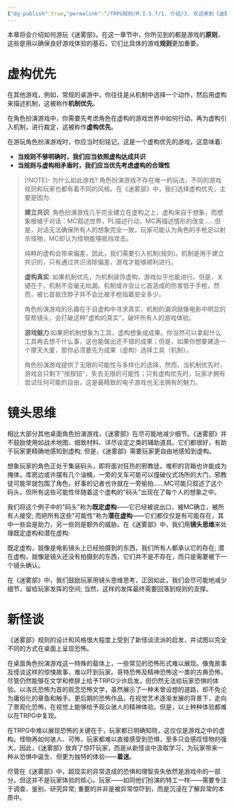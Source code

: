 ```yaml
---
{"dg-publish":true,"permalink":"/TRPG规则/M.I.S.T/1. 介绍/3. 欢迎来到《迷雾部》/"}
---
```


本章将会介绍如何游玩《迷雾部》。在这一章节中，你所见到的都是游戏的**原则**，这些是用以确保良好游戏体验的基石，它们比具体的游戏**规则**更加重要。
# 虚构优先
在其他游戏，例如，常规的桌游中，你往往是从机制中选择一个动作，然后用虚构来描述机制，这被称作**机制优先**。

在角色扮演游戏中，你需要先考虑角色在虚构的游戏世界中如何行动，再为虚构引入机制，进行裁定，这被称作**虚构优先**。

在游玩角色扮演游戏时，你应当时刻铭记，这是一个虚构优先的游戏，这意味着:
- **当规则不够明确时，我们应当依照虚构达成共识**
- **当规则与虚构相矛盾时，我们应当优先考虑虚构的合理性**

> [!NOTE]- 为什么如此游戏?
> 角色扮演游戏不存在唯一的玩法，不同的游戏规则和玩家也都有着不同的风格。在《迷雾部》中，我们选择虚构优先，主要是因为:
> 
> **建立共识**: 角色扮演游戏几乎完全建立在虚构之上，虚构来自于想象，而想象根植于对话：MC叙述世界，PL描述行动，MC再描述情形的改变......但是，对话无法确保所有人的想象完全一致，玩家可能认为角色的手枪足以射杀怪物，MC却认为怪物能够抵挡攻击。
> 
> 纯粹的虚构会带来偏差，因此，我们需要引入机制(规则)。机制是用于建立共识的，只有通过共识消除偏差，游戏才能够顺利进行。
> 
> **虚构真实**: 如果机制优先，为机制装饰虚构，游戏似乎也能进行。但是，关键在于，机制不会毫无纰漏。机制或许会让匕首造成的伤害低于手枪，然而，被匕首抵住脖子并不会比被手枪指着安全多少。
>
> 角色扮演游戏的乐趣在于自虚构中寻求真实，机制的漏洞就像电影中明显的穿帮镜头，会打破这种"虚构的真实"，破坏所有人的游戏体验。
>
> **游戏魅力**:如果把机制想象为工具，虚构想象成成果。你当然可以拿起什么工具再去想干什么事，这也能做出还不错的成果；但是，如果你想要建造一个摩天大厦，那你必须要先为成果（虚构）选择工具（机制）。
>
> 角色扮演游戏提供了无限的可能性与多样化的选择，然而，当机制优先时，游戏会只剩下"按按钮"，失去无限的可能性；只有虚构优先时，玩家才拥有尝试任何可能的自由，这是最精致的电子游戏也无法拥有的魅力。

# 镜头思维
相比大部分其他桌面角色扮演游戏，《迷雾部》在尽可能地减少细节。《迷雾部》并不鼓励使用如战术地图、细致材料、详尽设定之类的辅助道具。它们都很好，有助于玩家更精确地感知到虚构; 但是，《迷雾部》需要玩家更自由地感知到虚构。

想象玩家的角色正处于集装码头，即将面对狂热的邪教徒。堆积的货箱也许能成为掩体，库房边或许摆有几个油桶，一旁的叉车可能可以撞破仪式场所的大门，邪教徒可能早就包围了角色，好事的记者也许就在一旁偷拍......MC可能只叙述了这个码头，但所有这些可能性伴随着这个虚构的"码头"出现在了每个人的想象之中。

我们将这个例子中的"码头"称为**既定虚构**——它已经被说出口，被MC确立，被所有人接受; 而把所有这些"可能性"称为**潜在虚构**——它们都仅仅是有可能存在，其中一些会是助力，另一些则是额外的威胁。在《迷雾部》中，我们用**镜头思维**来处理既定虚构和潜在虚构:

既定虚构，就像是电影镜头上已经拍摄到的东西，我们所有人都承认它的存在; 潜在虚构，就像是镜头还没有拍摄到的东西，它们并不是不存在，而只是需要被下一个镜头确认。

在《迷雾部》中，我们鼓励玩家用镜头思维思考，正因如此，我们会尽可能地减少细节，留给玩家发挥的空间; 当然，这样的发挥最终需要回落到规则的支撑。

# 新怪谈
《迷雾部》规则的设计和风格很大程度上受到了新怪谈流派的启发，并试图以完全不同的方式在桌面上呈现恐怖。

在桌面角色扮演游戏这一特殊的载体上，一些常见的恐怖形式难以展现。像鬼故事及怪谈这样的惊悚故事，难以吓到玩家。哥特恐怖及精神恐怖这一类的古典恐怖，尽管仍然能够在文学和修辞上给予TRPG少许启发，但仍然无法给玩家恐惧的体验。以洛氏恐怖为首的观念恐怖文学，虽然展示了一种未曾设想的道路，却不免沦为庸俗化的章鱼和触手。更后期的恐怖作品，在视觉艺术逐渐发展的背景下，走向了景观化恐怖，在视觉上能够给予观众骇人的精神体验。但是，以上种种体验都难以在TRPG中复现。

在TRPG中难以展现恐怖的关键在于，玩家都已明确知晓，这仅仅是游戏之中的虚构。怪物再如何骇人、可怖，玩家都难以直接感受到恐惧，至多只会感叹怪物的强大。因此，《迷雾部》放弃了惊吓玩家，而是从新怪谈中汲取学习，为玩家带来一种从恐惧中诞生、但更为独特的体验——**着迷**。

尽管在《迷雾部》中，超现实的异常造成的恐惧和理智丧失依然是游戏中的一部分，但这并不是玩家体验的核心。玩家——如同他们扮演的特工一样——需要专注于调查、鉴别、研究异常; 重要的并非是被异常惊吓到，而是沉浸在了解异常的本质中。